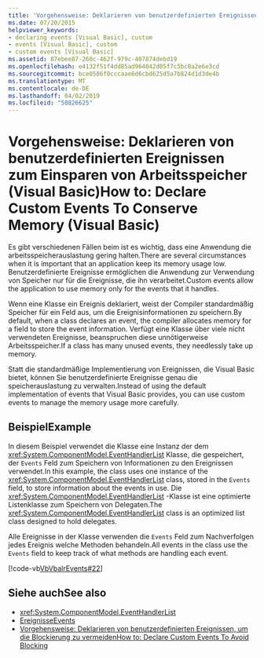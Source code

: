 ```yaml
---
title: 'Vorgehensweise: Deklarieren von benutzerdefinierten Ereignissen zum Einsparen von Arbeitsspeicher (Visual Basic)'
ms.date: 07/20/2015
helpviewer_keywords:
- declaring events [Visual Basic], custom
- events [Visual Basic], custom
- custom events [Visual Basic]
ms.assetid: 87ebee87-260c-462f-979c-407874debd19
ms.openlocfilehash: e4132f51f4dd85ad964042d05f7c5bc0a2e6e3cd
ms.sourcegitcommit: bce0586f0cccaae6d6cbd625d5a7b824d1d3de4b
ms.translationtype: MT
ms.contentlocale: de-DE
ms.lasthandoff: 04/02/2019
ms.locfileid: "58826625"
---
```

# <a name="how-to-declare-custom-events-to-conserve-memory-visual-basic"></a><span data-ttu-id="57bff-102">Vorgehensweise: Deklarieren von benutzerdefinierten Ereignissen zum Einsparen von Arbeitsspeicher (Visual Basic)</span><span class="sxs-lookup"><span data-stu-id="57bff-102">How to: Declare Custom Events To Conserve Memory (Visual Basic)</span></span>
<span data-ttu-id="57bff-103">Es gibt verschiedenen Fällen beim ist es wichtig, dass eine Anwendung die arbeitsspeicherauslastung gering halten.</span><span class="sxs-lookup"><span data-stu-id="57bff-103">There are several circumstances when it is important that an application keep its memory usage low.</span></span> <span data-ttu-id="57bff-104">Benutzerdefinierte Ereignisse ermöglichen die Anwendung zur Verwendung von Speicher nur für die Ereignisse, die ihn verarbeitet.</span><span class="sxs-lookup"><span data-stu-id="57bff-104">Custom events allow the application to use memory only for the events that it handles.</span></span>  
  
 <span data-ttu-id="57bff-105">Wenn eine Klasse ein Ereignis deklariert, weist der Compiler standardmäßig Speicher für ein Feld aus, um die Ereignisinformationen zu speichern.</span><span class="sxs-lookup"><span data-stu-id="57bff-105">By default, when a class declares an event, the compiler allocates memory for a field to store the event information.</span></span> <span data-ttu-id="57bff-106">Verfügt eine Klasse über viele nicht verwendeten Ereignisse, beanspruchen diese unnötigerweise Arbeitsspeicher.</span><span class="sxs-lookup"><span data-stu-id="57bff-106">If a class has many unused events, they needlessly take up memory.</span></span>  
  
 <span data-ttu-id="57bff-107">Statt die standardmäßige Implementierung von Ereignissen, die Visual Basic bietet, können Sie benutzerdefinierte Ereignisse genau die speicherauslastung zu verwalten.</span><span class="sxs-lookup"><span data-stu-id="57bff-107">Instead of using the default implementation of events that Visual Basic provides, you can use custom events to manage the memory usage more carefully.</span></span>  
  
## <a name="example"></a><span data-ttu-id="57bff-108">Beispiel</span><span class="sxs-lookup"><span data-stu-id="57bff-108">Example</span></span>  
 <span data-ttu-id="57bff-109">In diesem Beispiel verwendet die Klasse eine Instanz der dem <xref:System.ComponentModel.EventHandlerList> Klasse, die gespeichert, der `Events` Feld zum Speichern von Informationen zu den Ereignissen verwendet.</span><span class="sxs-lookup"><span data-stu-id="57bff-109">In this example, the class uses one instance of the <xref:System.ComponentModel.EventHandlerList> class, stored in the `Events` field, to store information about the events in use.</span></span> <span data-ttu-id="57bff-110">Die <xref:System.ComponentModel.EventHandlerList> -Klasse ist eine optimierte Listenklasse zum Speichern von Delegaten.</span><span class="sxs-lookup"><span data-stu-id="57bff-110">The <xref:System.ComponentModel.EventHandlerList> class is an optimized list class designed to hold delegates.</span></span>  
  
 <span data-ttu-id="57bff-111">Alle Ereignisse in der Klasse verwenden die `Events` Feld zum Nachverfolgen jedes Ereignis welche Methoden behandeln.</span><span class="sxs-lookup"><span data-stu-id="57bff-111">All events in the class use the `Events` field to keep track of what methods are handling each event.</span></span>  
  
 [!code-vb[VbVbalrEvents#22](~/samples/snippets/visualbasic/VS_Snippets_VBCSharp/VbVbalrEvents/VB/Class1.vb#22)]  
  
## <a name="see-also"></a><span data-ttu-id="57bff-112">Siehe auch</span><span class="sxs-lookup"><span data-stu-id="57bff-112">See also</span></span>

- <xref:System.ComponentModel.EventHandlerList>
- [<span data-ttu-id="57bff-113">Ereignisse</span><span class="sxs-lookup"><span data-stu-id="57bff-113">Events</span></span>](../../../../visual-basic/programming-guide/language-features/events/index.md)
- [<span data-ttu-id="57bff-114">Vorgehensweise: Deklarieren von benutzerdefinierten Ereignissen, um die Blockierung zu vermeiden</span><span class="sxs-lookup"><span data-stu-id="57bff-114">How to: Declare Custom Events To Avoid Blocking</span></span>](../../../../visual-basic/programming-guide/language-features/events/how-to-declare-custom-events-to-avoid-blocking.md)
